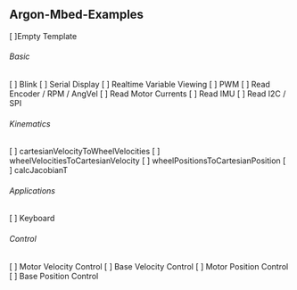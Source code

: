 ## Argon-Mbed-Examples
[ ]Empty Template
###### Basic
[ ] Blink
[ ] Serial Display
[ ] Realtime Variable Viewing
[ ] PWM
[ ] Read Encoder / RPM / AngVel
[ ] Read Motor Currents
[ ] Read IMU
[ ] Read I2C / SPI
###### Kinematics
[ ] cartesianVelocityToWheelVelocities
[ ] wheelVelocitiesToCartesianVelocity
[ ] wheelPositionsToCartesianPosition
[ ] calcJacobianT
###### Applications
[ ] Keyboard
###### Control
[ ] Motor Velocity Control
[ ] Base Velocity Control
[ ] Motor Position Control
[ ] Base Position Control
